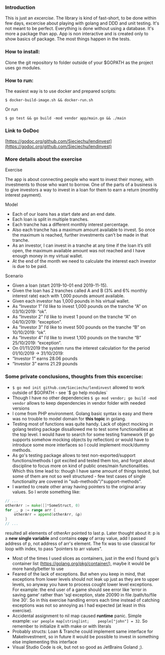 ### Introduction
This is just an *excercise*. The library is kind of fast-short, to be done within few days, excercise about playing with golang and DDD and unit testing. It's not meant to be perfect. Everything is done without using a database. It's more a package than app. App is non interactive and is created only to show basics of package. The most things happen in the tests.

### How to install:
Clone the git repository to folder outside of your $GOPATH as the project uses go modules.

### How to run:
The easiest way is to use docker and prepared scripts:

`$ docker-build-image.sh && docker-run.sh`

Or run

`$ go test && go build -mod vendor app/main.go && ./main`

### Link to GoDoc
[https://godoc.org/github.com/Sieciechu/lendinvest](https://godoc.org/github.com/Sieciechu/lendinvest)

### More details about the exercise
Exercise

The app is about connecting people who want to invest their money, with investments to
those who want to borrow. One of the parts of a business is to give investors a way to invest in a loan for
them to earn a return (monthly interest payment).

Model
- Each of our loans has a start date and an end date.
- Each loan is split in multiple tranches.
- Each tranche has a different monthly interest percentage.
- Also each tranche has a maximum amount available to invest. So once the maximum is reached, further investments can't be made in that tranche.
- As an investor, I can invest in a tranche at any time if the loan it’s still open, the maximum
available amount was not reached and I have enough money in my virtual wallet.
- At the end of the month we need to calculate the interest each investor is due to be paid.

Scenario
- Given a loan (start 2019-10-01 end 2019-11-15).
- Given the loan has 2 tranches called A and B (3% and 6% monthly interest rate) each with
1,000 pounds amount available.
- Given each investor has 1,000 pounds in his virtual wallet.
- As “Investor 1” I’d like to invest 1,000 pounds on the tranche “A” on 03/10/2019: “ok”.
- As “Investor 2” I’d like to invest 1 pound on the tranche “A” on 04/10/2019: “exception”.
- As “Investor 3” I’d like to invest 500 pounds on the tranche “B” on 10/10/2019: “ok”.
- As “Investor 4” I’d like to invest 1,100 pounds on the tranche “B” 25/10/2019: “exception”.
- On 01/11/2019 the system runs the interest calculation for the period 01/10/2019 ->
31/10/2019:
- “Investor 1” earns 28.06 pounds
- “Investor 3” earns 21.29 pounds

### Some private conclusions, thoughts from this excercise:
* `$ go mod init github.com/Sieciechu/lendinvest` allowed to work outside of $GOPATH - see `$ go help modules`
* Though I have no other dependencies `$ go mod vendor; go build -mod vendor` allows to keep dependencies in vendor folder with needed versions
* I come from PHP environment. Golang basic syntax is easy and there was no trouble to model domain for **this topic** in golang.
* Testing most of functions was quite handy. Lack of object mocking in golang testing package dissallowed me to test some functionalities at the top level. I would have to search for some testing framework (if go supports somehow mocking objects by reflection) or would have to introduce some more interfaces so I could implement mock/dummy methods.
* As go's testing package allows to test non-exported/support functions/methods I got excited and tested them too, and forgot about discipline to focus more on kind of public ones/main functionalities. Which this time lead to: though I have same amount of things tested, but some of them are not so well structured - few test cases of single functionality are covered in "sub-methods"/"support-methods".
* I wanted to create other array having pointers to the original array values. So I wrote something like:
```go
// ...
otherArr := make([]*SomeStruct, 0)
for _, p := range arr {
	otherArr = append(otherArr, &p)
}
// ...
```
 resulted all elements of otherArr pointed to last p. Later thought about it: p is a **new single variable** and contains **copy** of array value, add I passed address of p, not address of arr's element. The fix was to use classical for loop with index, to pass "pointers to arr values".
* Most of the times I used slices as containers, just in the end I found go's container list (https://golang.org/pkg/container/), maybe it would be more handy/better to use
* Feared of the lack of exceptions. But when you keep in mind, that exceptions from lower levels should not leak up just as they are to upper levels, so anyway you have to process cought lower level exceptions. For example: the end user of a game should see error like 'error in saving game' rather than 'sql exception, state 20090 in file /path/to/file line 30'. So in this exercise handling errors each time instead of catching exceptions was not so annoying as I had expected (at least in this exercise).
* Accidental assignment to nil map caused **runtime** panic. Simple example: `var people map[string]int;    people["john"] = 32`. So remember to initialize it with make or with literals
* Probably structs: Loan & Tranche could implement same interface for MakeInvestment, so in future it would be possible to invest in something else implementing this interface
* Visual Studio Code is ok, but not so good as JetBrains Goland ;).
